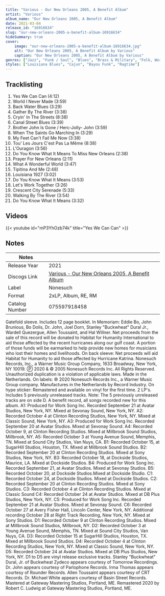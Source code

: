 ```yaml
---
title: "Various - Our New Orleans 2005, A Benefit Album"
artist: "Various"
album_name: "Our New Orleans 2005, A Benefit Album"
date: 2021-03-04
release_id: "16916634"
slug: "our-new-orleans-2005-a-benefit-album-16916634"
hideSummary: true
cover:
    image: "our-new-orleans-2005-a-benefit-album-16916634.jpg"
    alt: "Our New Orleans 2005, A Benefit Album by Various"
    caption: "Our New Orleans 2005, A Benefit Album by Various"
genres: ["Jazz", "Funk / Soul", "Blues", "Brass & Military", "Folk, World, & Country"]
styles: ["Louisiana Blues", "Cajun", "Bayou Funk", "Ragtime"]
---
```

## Tracklisting
1. Yes We Can Can (4:12)
2. World I Never Made (3:59)
3. Back Water Blues (3:29)
4. Gather By The River (3:38)
5. Cryin' In The Streets (8:38)
6. Canal Street Blues (3:39)
7. Brother John Is Gone / Herc-Jolly- John (3:59)
8. When The Saints Go Marching In (3:29)
9. My Feet Can't Fail Me Now (3:38)
10. Tou' Les Jours C'est Pas La Même (8:38)
11. L'Ouragon (3:56)
12. Do You Know What It Means To Miss New Orleans (2:38)
13. Prayer For New Orleans (2:11)
14. What A Wonderful World (3:47)
15. Tipitina And Me (2:48)
16. Louisiana 1927 (3:02)
17. Do You Know What It Means (3:53)
18. Let's Work Together (3:26)
19. Crescent City Serenade (5:33)
20. Walking By The River (3:54)
21. Do You Know What It Means (3:32)

## Videos
{{< youtube id="mP3YhOzb74k" title="Yes We Can Can" >}}

## Notes
| Notes          |             |
| ---------------| ----------- |
| Release Year   | 2021 |
| Discogs Link   | [Various - Our New Orleans 2005, A Benefit Album](https://www.discogs.com/release/16916634-Various-Our-New-Orleans-2005-A-Benefit-Album) |
| Label          | Nonesuch |
| Format         | 2xLP, Album, RE, RM |
| Catalog Number | 075597918458 |

Gatefold sleeve. Includes 12 page booklet.  In Memoriam: Eddie Bo, John Brunious, Bo Dolis, Dr. John, Joel Dorn, Stanley "Buckwheat" Dural Jr., Wardell Quezergue, Allen Toussaint, and Hal Willner.   Net proceeds from the sale of this record will be donated to Habitat for Humanity International to aid those affected by the recent hurricanes along our gulf coast. A portion of those funds will be earmarked to help provide new homes for musicians who lost their homes and livelihoods.  On back sleeve: Net proceeds will aid Habitat for Humanity to aid those affected by Hurricane Katrina. Nonesuch Records, Inc., a Warner Music Group Company, 1633 Broadway, New York, NY 10019. Ⓟ 2020 & © 2005 Nonesuch Records Inc. All Rights Reserved. Unauthorized duplication is a violation of applicable laws. Made in the Netherlands.  On labels:  ℗ 2020 Nonesuch Records Inc., a Warner Music Group company. Manufactures in the Netherlands by Record Industry.  On hype sticker: Remastered and available on vinyl for the first time. 2 LP's. Includes 5 previously unreleased tracks.  Note: The 5 previously unreleased tracks are on side D.  A benefit record, all songs recorded new for this album.   A1: Produced for Work Song Inc. Recorded September 21 at Avatar Studios, New York, NY. Mixed at Sevonay Sound, New York, NY. A2: Recorded October 4 at Clinton Recording Studios, New York, NY. Mixed at Classic Sound, New York, NY. A3: Produced for Work Song Inc. Recorded September 20 at Avatar Studios. Mixed at Sevonay Sound. A4: Recorded October 9, at Clinton Recording Studios. Mixed at Millbrook Sound Studios, Millbrook, NY. A5: Recorded October 3 at Young Avenue Sound, Memphis, TN. Mixed at Sound City Studios, Van Nuys, CA. B1: Recorded October 15, at SugarHill Studios, Houston, TX. Mixed at Millbrook Sound Studios. B2: Recorded September 20 at Clinton Recording Studios. Mixed at Sony Studios, New York, NY. B3: Recorded October 18, at Dockside Studios, Maurice, LA. Mixed at Dockside Studios. B4: Produced for Work Song Inc. Recorded September 21, at Avatar Studios. Mixed at Sevonay Studios. B5: Recorded October 20, at Dockside Studios.Mixed at Dockside Studio. C1: Recorded October 24, at Dockside Studios. Mixed at Dockside Studios. C2: Recorded September 20 at Clinton Recording Studios. Mixed at Sony Studios. C3: Recorded October 4 at Clinton Recording Studios. Mixed at Classic Sound C4: Recorded October 24 at Avatar Studios. Mixed at DB Plus Studios, New York, NY. C5: Produced for Work Song Inc. Recorded September 21 at Avatar Studios. Mixed at Sevonay Sound. C6: Recorded October 27 at Avery Fisher Hall, Lincoln Center, New York, NY. Additional recording October 28 at Right Track Recording, New York, NY. Mixed at Sony Studios. D1: Recorded October 9 at Clinton Recording Studios. Mixed at Millbrook Sound Studios, Millbrook, NY. D2: Recorded October 3 at Young Avenue Sound, Memphis, TN. Mixed at Sound City Studios, Van Nuys, CA. D3: Recorded October 15 at SugarHill Studios, Houston, TX. Mixed at Millbrook Sound Studios. D4: Recorded October 4 at Clinton Recording Studios, New York, NY. Mixed at Classic Sound, New York, NY. D5: Recorded October 24 at Avatar Studios. Mixed at DB Plus Studios, New York, NY.  D1 to D5 are vinyl release exclusive tracks.  Stanley "Buckwheat" Dural, Jr. of Buckwheat Zydeco appears courtesy of Tomorrow Recordings. Dr. John appears courtesy of Parlophone Records. Irma Thomas appears courtesy of Rounder Records. Allen Toussaint appears courtesy of CRT Records. Dr. Michael White appears courtesy of Basin Street Records.  Mastered at Gateway Mastering Studios, Portland, ME. Remastered 2020 by Robert C. Ludwig at Gateway Mastering Studios, Portland, ME.
